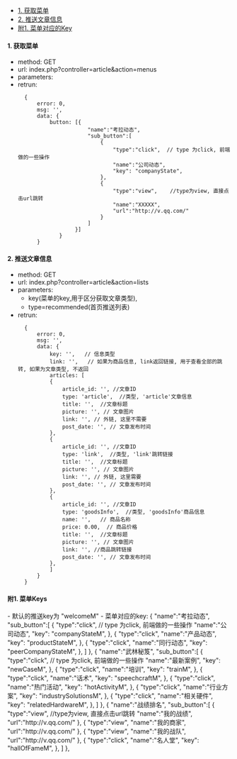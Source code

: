 * [1. 获取菜单](#getmenu)
* [2. 推送文章信息](#getInfo)
* [附1. 菜单对应的Key](#key)

<h4 id='getmenu'>1. 获取菜单</h4>

* method: GET
* url: index.php?controller=article&action=menus
* parameters: 
* retrun: 
  ```
    {
        error: 0,
        msg: '',
        data: {
            button: [{
                        "name":"考拉动态",
                        "sub_button":[
                            {    
                                "type":"click",  // type 为click, 前端做的一些操作
                                "name":"公司动态",
                                "key": "companyState",
                            },
                            {
                                "type":"view",    //type为view, 直接点击url跳转
                                "name":"XXXXX",
                                "url":"http://v.qq.com/"
                            }
                        ]
                    }]
               }   
        }
  ```

<h4 id='getInfo'>2. 推送文章信息</h4>

* method: GET
* url: index.php?controller=article&action=lists
* parameters: 
    - key\(菜单的key,用于区分获取文章类型\), 
    - type=recommended\(首页推送列表\)
* retrun: 
  ```
    {
        error: 0,
        msg: '',
        data: {
            key: '',   // 信息类型
            link: '',   // 如果为商品信息, link返回链接, 用于查看全部的跳转, 如果为文章类型, 不返回
            articles: [
            {
                article_id: '', //文章ID
                type: 'article',  //类型, 'article'文章信息
                title: '',  //文章标题
                picture: '', // 文章图片
                link: '', // 外链, 这里不需要
                post_date: '', // 文章发布时间
            },
            {
                article_id: '', //文章ID
                type: 'link',  //类型, 'link'跳转链接
                title: '',  //文章标题
                picture: '', // 文章图片
                link: '', // 外链, 这里需要
                post_date: '', // 文章发布时间
            },
            {
                article_id: '', //文章ID
                type: 'goodsInfo',  //类型, 'goodsInfo'商品信息
                name: '',   // 商品名称 
                price: 0.00,  // 商品价格
                title: '',  //文章标题
                picture: '', // 文章图片
                link: '', //商品跳转链接
                post_date: '', // 文章发布时间
            },
            ]
        }   
    }
  ```

<h4 id='key'>附1. 菜单Keys </h4>
- 默认的推送key为 "welcomeM" 
- 菜单对应的key:
        {
            "name":"考拉动态",
                "sub_button":[
                    {
                        "type":"click", // type 为click, 前端做的一些操作
                        "name":"公司动态",
                        "key": "companyStateM",
                    },
                    {
                        "type":"click", 
                        "name":"产品动态",
                        "key": "productStateM",
                    },
                    {
                        "type":"click", 
                        "name":"同行动态",
                        "key": "peerCompanyStateM",
                    },
                ]
        },
        {
            "name":"武林秘笈",
                "sub_button":[
                    {
                        "type":"click", // type 为click, 前端做的一些操作
                        "name":"最新案例",
                        "key": "newCaseM",
                    },
                    {
                        "type":"click", 
                        "name":"培训",
                        "key": "trainM",
                    },
                    {
                        "type":"click", 
                        "name":"话术",
                        "key": "speechcraftM",
                    },
                    {
                        "type":"click", 
                        "name":"热门活动",
                        "key": "hotActivityM",
                    },
                    {
                        "type":"click", 
                        "name":"行业方案",
                        "key": "industrySolutionsM",
                    },
                    {
                        "type":"click", 
                        "name":"相关硬件",
                        "key": "relatedHardwareM",
                    },
                ]
        },
        {
            "name":"战绩排名",
                "sub_button":[
                    {
                        "type":"view",    //type为view, 直接点击url跳转
                        "name":"我的战绩",
                        "url":"http://v.qq.com/"
                    },
                    {
                        "type":"view",    
                        "name":"我的商家",
                        "url":"http://v.qq.com/"
                    },
                    {
                        "type":"view",    
                        "name":"我的战队",
                        "url":"http://v.qq.com/"
                    },
                    {
                        "type":"click", 
                        "name":"名人堂",
                        "key": "hallOfFameM",
                    },
                ]
        },

